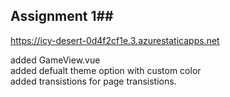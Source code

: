 ## Assignment 1##
https://icy-desert-0d4f2cf1e.3.azurestaticapps.net

added GameView.vue <br/>
added defualt theme option with custom color <br/>
added transistions for page transistions. <br/>
